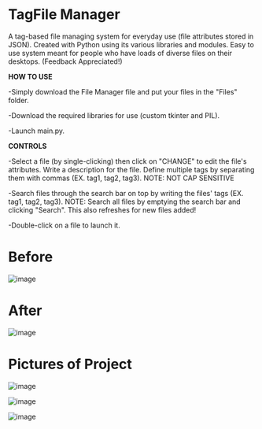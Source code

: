 # TagFile Manager
A tag-based file managing system for everyday use (file attributes stored in JSON). Created with Python using its various libraries and modules.
Easy to use system meant for people who have loads of diverse files on their desktops.
(Feedback Appreciated!)


**HOW TO USE**

-Simply download the File Manager file and put your files in the "Files" folder.

-Download the required libraries for use (custom tkinter and PIL).

-Launch main.py.

**CONTROLS**

-Select a file (by single-clicking) then click on "CHANGE" to edit the file's attributes. Write a description for the file. Define multiple tags by separating them with commas (EX. tag1, tag2, tag3). NOTE: NOT CAP SENSITIVE

-Search files through the search bar on top by writing the files' tags (EX. tag1, tag2, tag3). NOTE: Search all files by emptying the search bar and clicking "Search". This also refreshes for new files added!

-Double-click on a file to launch it.

# Before

![image](https://github.com/user-attachments/assets/6f317ac0-2100-4192-8862-6a67c7c65b38)


# After

![image](https://github.com/user-attachments/assets/0ece3c46-b316-40a5-9ad8-9f8e43c39b26)



# Pictures of Project
![image](https://github.com/user-attachments/assets/f85793f1-b986-4cbc-bf97-e05976c8f8fb)

![image](https://github.com/user-attachments/assets/c151f554-e820-4fac-91fd-fddca6c39ee2)

![image](https://github.com/user-attachments/assets/d67427cd-937f-4621-aa66-d67947981854)


